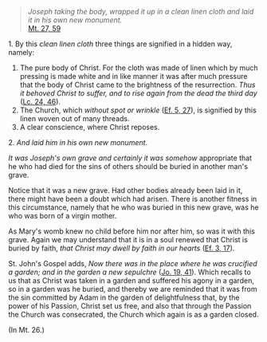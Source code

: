 
> _Joseph taking the body, wrapped it up in a clean linen cloth and laid it in his own new monument._  
[Mt. 27, 59](https://vulgata.online/bible/Mt.27?ed=DR2&vfn=DR2.Mt.27.59:vs)

1\. By this _clean linen cloth_ three things are signified in a hidden way, namely:

1. The pure body of Christ. For the cloth was made of linen which by much pressing is made white and in like manner it was after much pressure that the body of Christ came to the brightness of the resurrection. _Thus it behoved Christ to suffer, and to rise again from the dead the third day_ ([Lc. 24, 46](https://vulgata.online/bible/Lc.24?ed=DR2&vfn=DR2.Lc.24.46:vs)).
2. The Church, which _without spot or wrinkle_ ([Ef. 5, 27](https://vulgata.online/bible/Ef.5?ed=DR2&vfn=DR2.Ef.5.27:vs)), is signified by this linen woven out of many threads.
3. A clear conscience, where Christ reposes.

2\. _And laid him in his own new monument_.

_It was Joseph's own grave and certainly it was somehow_ appropriate that he who had died for the sins of others should be buried in another man's grave.

Notice that it was a new grave. Had other bodies already been laid in it, there might have been a doubt which had arisen. There is another fitness in this circumstance, namely that he who was buried in this new grave, was he who was born of a virgin mother.

As Mary's womb knew no child before him nor after him, so was it with this grave. Again we may understand that it is in a soul renewed that Christ is buried by faith, _that Christ may dwell by faith in our hearts_ ([Ef. 3, 17](https://vulgata.online/bible/Ef.3?ed=DR2&vfn=DR2.Ef.3.17:vs)).

St. John's Gospel adds, _Now there was in the place where he was crucified a garden; and in the garden a new sepulchre_ ([Jo. 19, 41](https://vulgata.online/bible/Jo.19?ed=DR2&vfn=DR2.Jo.19.41:vs)). Which recalls to us that as Christ was taken in a garden and suffered his agony in a garden, so in a garden was he buried, and thereby we are reminded that it was from the sin committed by Adam in the garden of delightfulness that, by the power of his Passion, Christ set us free, and also that through the Passion the Church was consecrated, the Church which again is as a garden closed.

(In Mt. 26.)

